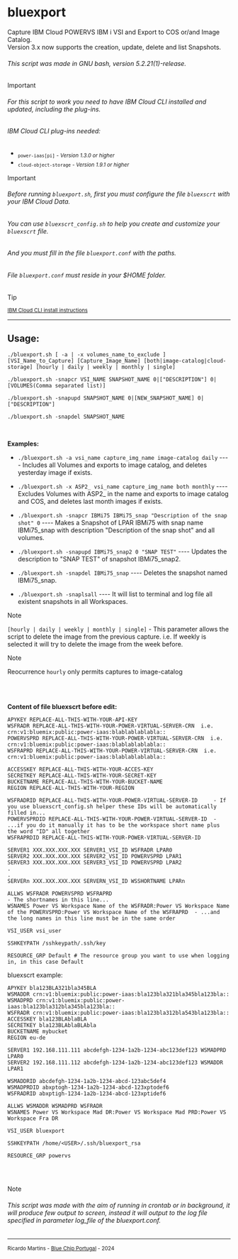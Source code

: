 # bluexport
Capture IBM Cloud POWERVS IBM i VSI and Export to COS or/and Image Catalog.  
Version 3.x now supports the creation, update, delete and list Snapshots.  

###### This script was made in GNU bash, version 5.2.21(1)-release.  
  
> [!IMPORTANT]
> ###### For this script to work you need to have IBM Cloud CLI installed and updated, including the plug-ins.
> ###### IBM Cloud CLI plug-ins needed:
> * <sub>`power-iaas[pi]` *- Version 1.3.0 or higher</sub>*  
> * <sub>`cloud-object-storage` *- Version 1.9.1 or higher</sub>*

> [!IMPORTANT]
> ###### Before running `bluexport.sh`, first you must configure the file `bluexscrt` with your IBM Cloud Data.
> ###### You can use `bluexscrt_config.sh` to help you create and customize your `bluexscrt` file.
> ###### And you must fill in the file `bluexport.conf` with the paths.
> ###### File `bluexport.conf` must reside in your $HOME folder.

> [!TIP]  
> <sub> [IBM Cloud CLI install instructions](https://cloud.ibm.com/docs/cli?topic=cli-install-ibmcloud-cli)</sub>
***
  
## Usage:
`./bluexport.sh [ -a | -x volumes_name_to_exclude ] [VSI_Name_to_Capture] [Capture_Image_Name] [both|image-catalog|cloud-storage] [hourly | daily | weekly | monthly | single]`  
  
`./bluexport.sh -snapcr VSI_NAME SNAPSHOT_NAME 0|["DESCRIPTION"] 0|[VOLUMES(Comma separated list)]`  
  
`./bluexport.sh -snapupd SNAPSHOT_NAME 0|[NEW_SNAPSHOT_NAME] 0|["DESCRIPTION"]`  
  
`./bluexport.sh -snapdel SNAPSHOT_NAME`  

<br>

**Examples:**

- `./bluexport.sh -a vsi_name capture_img_name image-catalog daily` ---- Includes all Volumes and exports to image catalog, and deletes yesterday image if exists.
 
- `./bluexport.sh -x ASP2_ vsi_name capture_img_name both monthly`  ---- Excludes Volumes with ASP2_ in the name and exports to image catalog and COS, and deletes last month images if exists.  

- `./bluexport.sh -snapcr IBMi75 IBMi75_snap "Description of the snap shot" 0`   ---- Makes a Snapshot of LPAR IBMi75 with snap name IBMi75_snap with description "Description of the snap shot" and all volumes.

- `./bluexport.sh -snapupd IBMi75_snap2 0 "SNAP TEST"`    ---- Updates the description to "SNAP TEST" of snapshot IBMi75_snap2.

- `./bluexport.sh -snapdel IBMi75_snap`   ---- Deletes the snapshot named IBMi75_snap.

- `./bluexport.sh -snaplsall`   ---- It will list to terminal and log file all existent snapshots in all Workspaces.
  
> [!NOTE]  
> `[hourly | daily | weekly | monthly | single]` - This parameter allows the script to delete the image from the previous capture. 
> i.e. If weekly is selected it will try to delete the image from the week before.
  
> [!NOTE]
>  Reocurrence `hourly` only permits captures to image-catalog
<br>
<br>

**Content of file bluexscrt before edit:**
```
APYKEY REPLACE-ALL-THIS-WITH-YOUR-API-KEY  
WSFRADR REPLACE-ALL-THIS-WITH-YOUR-POWER-VIRTUAL-SERVER-CRN  i.e.   crn:v1:bluemix:public:power-iaas:blablablablabla::  
POWERVSPRD REPLACE-ALL-THIS-WITH-YOUR-POWER-VIRTUAL-SERVER-CRN  i.e.  crn:v1:bluemix:public:power-iaas:blablablablabla::  
WSFRAPRD REPLACE-ALL-THIS-WITH-YOUR-POWER-VIRTUAL-SERVER-CRN  i.e.  crn:v1:bluemix:public:power-iaas:blablablablabla::  
  
ACCESSKEY REPLACE-ALL-THIS-WITH-YOUR-ACCES-KEY  
SECRETKEY REPLACE-ALL-THIS-WITH-YOUR-SECRET-KEY  
BUCKETNAME REPLACE-ALL-THIS-WITH-YOUR-BUCKET-NAME  
REGION REPLACE-ALL-THIS-WITH-YOUR-REGION  
  
WSFRADRID REPLACE-ALL-THIS-WITH-YOUR-POWER-VIRTUAL-SERVER-ID     - If you use bluexscrt_config.sh helper these IDs will be automatically filled in...  
POWERVSPRDID REPLACE-ALL-THIS-WITH-YOUR-POWER-VIRTUAL-SERVER-ID  - ...if you do it manually it has to be the workspace short name plus the word "ID" all together  
WSFRAPRDID REPLACE-ALL-THIS-WITH-YOUR-POWER-VIRTUAL-SERVER-ID  
  
SERVER1 XXX.XXX.XXX.XXX SERVER1_VSI_ID WSFRADR LPAR0  
SERVER2 XXX.XXX.XXX.XXX SERVER2_VSI_ID POWERVSPRD LPAR1  
SERVER3 XXX.XXX.XXX.XXX SERVER3_VSI_ID POWERVSPRD LPAR2  
.  
.  
SERVERn XXX.XXX.XXX.XXX SERVERN_VSI_ID WSSHORTNAME LPARn  
  
ALLWS WSFRADR POWERVSPRD WSFRAPRD                                                                                                   - The shortnames in this line...
WSNAMES Power VS Workspace Name of the WSFRADR:Power VS Workspace Name of the POWERVSPRD:Power VS Workspace Name of the WSFRAPRD  - ...and the long names in this line must be in the same order

VSI_USER vsi_user

SSHKEYPATH /sshkeypath/.ssh/key

RESOURCE_GRP Default # The resource group you want to use when logging in, in this case Default

```

bluexscrt example:
```
APYKEY bla123BLA321bla345BLA  
WSMADDR crn:v1:bluemix:public:power-iaas:bla123bla321bla345bla123bla::  
WSMADPRD crn:v1:bluemix:public:power-iaas:bla123bla312bla345bla123bla::
WSFRADR crn:v1:bluemix:public:power-iaas:bla123bla312bla543bla123bla::
ACCESSKEY bla123BLAblaBLA  
SECRETKEY bla123BLAblaBLAbla  
BUCKETNAME mybucket  
REGION eu-de  
  
SERVER1 192.168.111.111 abcdefgh-1234-1a2b-1234-abc123def123 WSMADPRD LPAR0  
SERVER2 192.168.111.112 abcdefgh-1234-1a2b-1234-abc123def123 WSMADDR LPAR1  
  
WSMADDRID abcdefgh-1234-1a2b-1234-abcd-123abc5def4  
WSMADPRDID abxptogh-1234-1a2b-1234-abcd-123xptodef6  
WSFRADRID abxptigh-1234-1a2b-1234-abcd-123xptidef6  

ALLWS WSMADDR WSMADPRD WSFRADR  
WSNAMES Power VS Workspace Mad DR:Power VS Workspace Mad PRD:Power VS Workspace Fra DR  
  
VSI_USER bluexport  
  
SSHKEYPATH /home/<USER>/.ssh/bluexport_rsa  
  
RESOURCE_GRP powervs  
  
```
  
<br>
  
> [!NOTE]
> ######  *This script was made with the aim of running in crontab or in background, it will produce few output to screen, instead it will output to the log file specified in parameter log_file of the bluexport.conf.*

***

 <sub>Ricardo Martins - [Blue Chip Portugal](http://www.bluechip.pt) - 2024</sub>  
